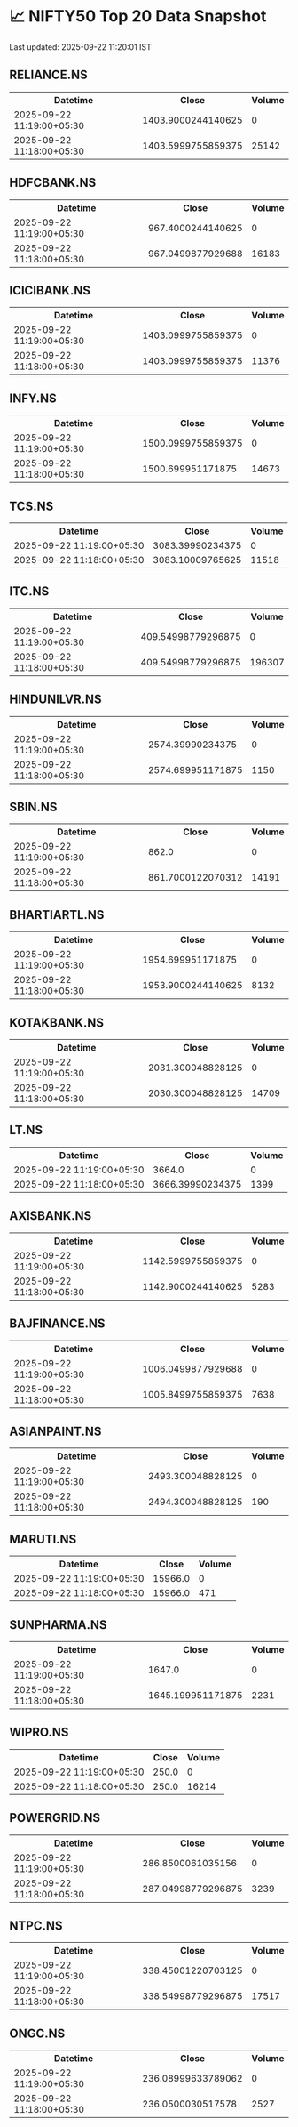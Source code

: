 # 📈 NIFTY50 Top 20 Data Snapshot

Last updated: 2025-09-22 11:20:01 IST

## RELIANCE.NS

<table>
  <tr><th>Datetime</th><th>Close</th><th>Volume</th></tr>
  <tr><td>2025-09-22 11:19:00+05:30</td><td>1403.9000244140625</td><td>0</td></tr>
  <tr><td>2025-09-22 11:18:00+05:30</td><td>1403.5999755859375</td><td>25142</td></tr>
</table>

## HDFCBANK.NS

<table>
  <tr><th>Datetime</th><th>Close</th><th>Volume</th></tr>
  <tr><td>2025-09-22 11:19:00+05:30</td><td>967.4000244140625</td><td>0</td></tr>
  <tr><td>2025-09-22 11:18:00+05:30</td><td>967.0499877929688</td><td>16183</td></tr>
</table>

## ICICIBANK.NS

<table>
  <tr><th>Datetime</th><th>Close</th><th>Volume</th></tr>
  <tr><td>2025-09-22 11:19:00+05:30</td><td>1403.0999755859375</td><td>0</td></tr>
  <tr><td>2025-09-22 11:18:00+05:30</td><td>1403.0999755859375</td><td>11376</td></tr>
</table>

## INFY.NS

<table>
  <tr><th>Datetime</th><th>Close</th><th>Volume</th></tr>
  <tr><td>2025-09-22 11:19:00+05:30</td><td>1500.0999755859375</td><td>0</td></tr>
  <tr><td>2025-09-22 11:18:00+05:30</td><td>1500.699951171875</td><td>14673</td></tr>
</table>

## TCS.NS

<table>
  <tr><th>Datetime</th><th>Close</th><th>Volume</th></tr>
  <tr><td>2025-09-22 11:19:00+05:30</td><td>3083.39990234375</td><td>0</td></tr>
  <tr><td>2025-09-22 11:18:00+05:30</td><td>3083.10009765625</td><td>11518</td></tr>
</table>

## ITC.NS

<table>
  <tr><th>Datetime</th><th>Close</th><th>Volume</th></tr>
  <tr><td>2025-09-22 11:19:00+05:30</td><td>409.54998779296875</td><td>0</td></tr>
  <tr><td>2025-09-22 11:18:00+05:30</td><td>409.54998779296875</td><td>196307</td></tr>
</table>

## HINDUNILVR.NS

<table>
  <tr><th>Datetime</th><th>Close</th><th>Volume</th></tr>
  <tr><td>2025-09-22 11:19:00+05:30</td><td>2574.39990234375</td><td>0</td></tr>
  <tr><td>2025-09-22 11:18:00+05:30</td><td>2574.699951171875</td><td>1150</td></tr>
</table>

## SBIN.NS

<table>
  <tr><th>Datetime</th><th>Close</th><th>Volume</th></tr>
  <tr><td>2025-09-22 11:19:00+05:30</td><td>862.0</td><td>0</td></tr>
  <tr><td>2025-09-22 11:18:00+05:30</td><td>861.7000122070312</td><td>14191</td></tr>
</table>

## BHARTIARTL.NS

<table>
  <tr><th>Datetime</th><th>Close</th><th>Volume</th></tr>
  <tr><td>2025-09-22 11:19:00+05:30</td><td>1954.699951171875</td><td>0</td></tr>
  <tr><td>2025-09-22 11:18:00+05:30</td><td>1953.9000244140625</td><td>8132</td></tr>
</table>

## KOTAKBANK.NS

<table>
  <tr><th>Datetime</th><th>Close</th><th>Volume</th></tr>
  <tr><td>2025-09-22 11:19:00+05:30</td><td>2031.300048828125</td><td>0</td></tr>
  <tr><td>2025-09-22 11:18:00+05:30</td><td>2030.300048828125</td><td>14709</td></tr>
</table>

## LT.NS

<table>
  <tr><th>Datetime</th><th>Close</th><th>Volume</th></tr>
  <tr><td>2025-09-22 11:19:00+05:30</td><td>3664.0</td><td>0</td></tr>
  <tr><td>2025-09-22 11:18:00+05:30</td><td>3666.39990234375</td><td>1399</td></tr>
</table>

## AXISBANK.NS

<table>
  <tr><th>Datetime</th><th>Close</th><th>Volume</th></tr>
  <tr><td>2025-09-22 11:19:00+05:30</td><td>1142.5999755859375</td><td>0</td></tr>
  <tr><td>2025-09-22 11:18:00+05:30</td><td>1142.9000244140625</td><td>5283</td></tr>
</table>

## BAJFINANCE.NS

<table>
  <tr><th>Datetime</th><th>Close</th><th>Volume</th></tr>
  <tr><td>2025-09-22 11:19:00+05:30</td><td>1006.0499877929688</td><td>0</td></tr>
  <tr><td>2025-09-22 11:18:00+05:30</td><td>1005.8499755859375</td><td>7638</td></tr>
</table>

## ASIANPAINT.NS

<table>
  <tr><th>Datetime</th><th>Close</th><th>Volume</th></tr>
  <tr><td>2025-09-22 11:19:00+05:30</td><td>2493.300048828125</td><td>0</td></tr>
  <tr><td>2025-09-22 11:18:00+05:30</td><td>2494.300048828125</td><td>190</td></tr>
</table>

## MARUTI.NS

<table>
  <tr><th>Datetime</th><th>Close</th><th>Volume</th></tr>
  <tr><td>2025-09-22 11:19:00+05:30</td><td>15966.0</td><td>0</td></tr>
  <tr><td>2025-09-22 11:18:00+05:30</td><td>15966.0</td><td>471</td></tr>
</table>

## SUNPHARMA.NS

<table>
  <tr><th>Datetime</th><th>Close</th><th>Volume</th></tr>
  <tr><td>2025-09-22 11:19:00+05:30</td><td>1647.0</td><td>0</td></tr>
  <tr><td>2025-09-22 11:18:00+05:30</td><td>1645.199951171875</td><td>2231</td></tr>
</table>

## WIPRO.NS

<table>
  <tr><th>Datetime</th><th>Close</th><th>Volume</th></tr>
  <tr><td>2025-09-22 11:19:00+05:30</td><td>250.0</td><td>0</td></tr>
  <tr><td>2025-09-22 11:18:00+05:30</td><td>250.0</td><td>16214</td></tr>
</table>

## POWERGRID.NS

<table>
  <tr><th>Datetime</th><th>Close</th><th>Volume</th></tr>
  <tr><td>2025-09-22 11:19:00+05:30</td><td>286.8500061035156</td><td>0</td></tr>
  <tr><td>2025-09-22 11:18:00+05:30</td><td>287.04998779296875</td><td>3239</td></tr>
</table>

## NTPC.NS

<table>
  <tr><th>Datetime</th><th>Close</th><th>Volume</th></tr>
  <tr><td>2025-09-22 11:19:00+05:30</td><td>338.45001220703125</td><td>0</td></tr>
  <tr><td>2025-09-22 11:18:00+05:30</td><td>338.54998779296875</td><td>17517</td></tr>
</table>

## ONGC.NS

<table>
  <tr><th>Datetime</th><th>Close</th><th>Volume</th></tr>
  <tr><td>2025-09-22 11:19:00+05:30</td><td>236.08999633789062</td><td>0</td></tr>
  <tr><td>2025-09-22 11:18:00+05:30</td><td>236.0500030517578</td><td>2527</td></tr>
</table>

